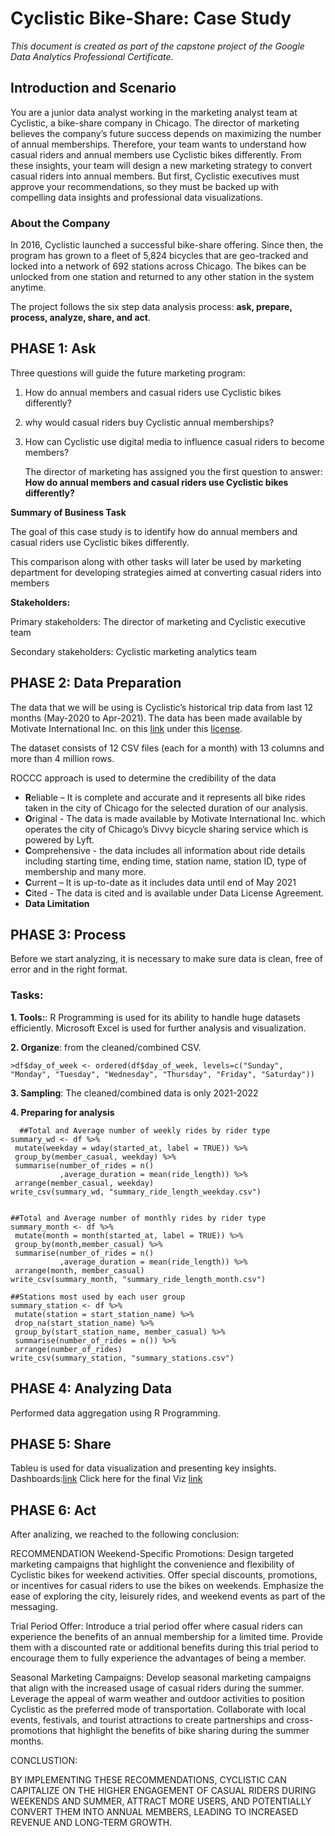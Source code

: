 # **Cyclistic Bike-Share: Case Study**

_This document is created as part of the capstone project of the Google Data Analytics Professional Certificate._

## Introduction and Scenario
You are a junior data analyst working in the marketing analyst team at Cyclistic, a bike-share company in Chicago. The director of marketing believes the company’s future success depends on maximizing the number of annual memberships. Therefore, your team wants to understand how casual riders and annual members use Cyclistic bikes differently. From these insights, your team will design a new marketing strategy to convert casual riders into annual members. But first, Cyclistic executives must approve your recommendations, so they must be backed up with compelling data insights and professional data visualizations.

### **About the Company**
In 2016, Cyclistic launched a successful bike-share offering. Since then, the program has grown to a fleet of 5,824 bicycles that are geo-tracked and locked into a network of 692 stations across Chicago. The bikes can be unlocked from one station and returned to any other station in the system anytime.

The project follows the six step data analysis process: **ask, prepare, process, analyze, share, and act**.

## **PHASE 1: Ask** 
Three questions will guide the future marketing program:
 1. How do annual members and casual riders use Cyclistic bikes
    differently? 
 2. why would casual riders buy Cyclistic annual memberships?
 3. How can Cyclistic use digital media to influence casual
        riders to become members?

    The director of marketing has assigned you the first question to answer: 
**How do annual members and casual riders use Cyclistic bikes differently?**

**Summary of Business Task**

The goal of this case study is to identify how do annual members and casual riders use Cyclistic bikes differently.

This comparison along with other tasks will later be used by marketing department for developing strategies aimed at converting casual riders into members

**Stakeholders:**

Primary stakeholders: The director of marketing and Cyclistic executive team

Secondary stakeholders: Cyclistic marketing analytics team

## **PHASE 2: Data Preparation**

The data that we will be using is Cyclistic’s historical trip data from last 12 months (May-2020 to Apr-2021). The data has been made available by Motivate International Inc. on this [link](https://divvy-tripdata.s3.amazonaws.com/index.html) under this [license](https://www.divvybikes.com/data-license-agreement).

The dataset consists of 12 CSV files (each for a month) with 13 columns and more than 4 million rows.

ROCCC approach is used to determine the credibility of the data

-   **R**eliable – It is complete and accurate and it represents all bike rides taken in the city of Chicago for the selected duration of our analysis.
-   **O**riginal - The data is made available by Motivate International Inc. which operates the city of Chicago’s Divvy bicycle sharing service which is powered by Lyft.
-   **C**omprehensive - the data includes all information about ride details including starting time, ending time, station name, station ID, type of membership and many more.
-   **C**urrent – It is up-to-date as it includes data until end of May 2021
-   **C**ited - The data is cited and is available under Data License Agreement.
-   **Data Limitation**


## **PHASE 3: Process**

Before we start analyzing, it is necessary to make sure data is clean, free of error and in the right format.
### **Tasks:**

**1. Tools:**: R Programming is used for its ability to handle huge datasets efficiently. Microsoft Excel is used for further analysis and visualization. 

**2. Organize**: from the cleaned/combined CSV.
                      
    >df$day_of_week <- ordered(df$day_of_week, levels=c("Sunday", "Monday", "Tuesday", "Wednesday", "Thursday", "Friday", "Saturday"))


**3. Sampling**: The cleaned/combined data is only 2021-2022

**4. Preparing for analysis**

      ##Total and Average number of weekly rides by rider type
    summary_wd <- df %>%
     mutate(weekday = wday(started_at, label = TRUE)) %>% 
     group_by(member_casual, weekday) %>%
     summarise(number_of_rides = n()
               ,average_duration = mean(ride_length)) %>%
     arrange(member_casual, weekday)  
    write_csv(summary_wd, "summary_ride_length_weekday.csv")


    ##Total and Average number of monthly rides by rider type
    summary_month <- df %>% 
     mutate(month = month(started_at, label = TRUE)) %>%  
     group_by(month,member_casual) %>%  
     summarise(number_of_rides = n()
               ,average_duration = mean(ride_length)) %>%    
     arrange(month, member_casual)
    write_csv(summary_month, "summary_ride_length_month.csv")

    ##Stations most used by each user group
    summary_station <- df %>% 
     mutate(station = start_station_name) %>%
     drop_na(start_station_name) %>% 
     group_by(start_station_name, member_casual) %>%  
     summarise(number_of_rides = n()) %>%    
     arrange(number_of_rides)
    write_csv(summary_station, "summary_stations.csv")

  ## PHASE 4: Analyzing Data
Performed data aggregation using R Programming.

## PHASE 5: Share
Tableu is used for data visualization and presenting key insights.
Dashboards:[link](https://github.com/juswannaCry/GDA_CASESTUDY_TRACK1_BIKESHARE_PROJECT/tree/main/Visualization)
Click here for the final Viz [link](https://github.com/juswannaCry/GDA_CASESTUDY_TRACK1_BIKESHARE_PROJECT/blob/main/Visualization/Case%20Study.pdf)

## PHASE 6: Act
After analizing, we reached to the following conclusion:

RECOMMENDATION
Weekend-Specific Promotions: Design targeted marketing campaigns that highlight the
convenience and flexibility of Cyclistic bikes for weekend activities. Offer special
discounts, promotions, or incentives for casual riders to use the bikes on weekends.
Emphasize the ease of exploring the city, leisurely rides, and weekend events as part of
the messaging.

Trial Period Offer: Introduce a trial period offer where casual riders can experience the
benefits of an annual membership for a limited time. Provide them with a discounted
rate or additional benefits during this trial period to encourage them to fully
experience the advantages of being a member.

Seasonal Marketing Campaigns: Develop seasonal marketing campaigns that align with
the increased usage of casual riders during the summer. Leverage the appeal of warm
weather and outdoor activities to position Cyclistic as the preferred mode of
transportation. Collaborate with local events, festivals, and tourist attractions to
create partnerships and cross-promotions that highlight the benefits of bike sharing
during the summer months.

CONCLUSTION: 

BY IMPLEMENTING THESE
RECOMMENDATIONS, CYCLISTIC CAN
CAPITALIZE ON THE HIGHER
ENGAGEMENT OF CASUAL RIDERS DURING
WEEKENDS AND SUMMER, ATTRACT MORE
USERS, AND POTENTIALLY CONVERT
THEM INTO ANNUAL MEMBERS, LEADING
TO INCREASED REVENUE AND LONG-TERM
GROWTH.


